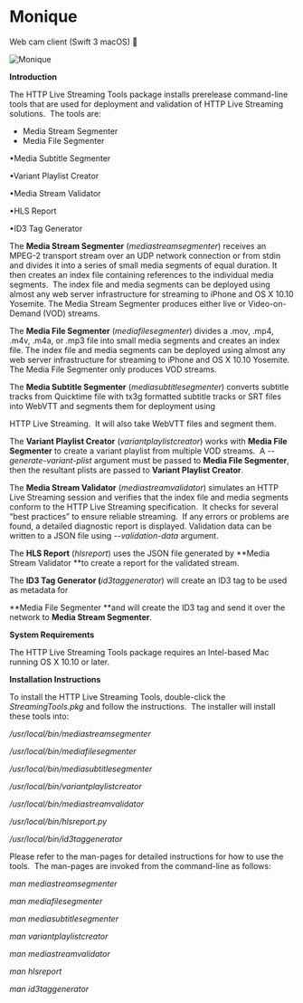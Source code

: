 # Monique

Web cam client (Swift 3 macOS) 🎀 

![Monique](https://github.com/shavit/Monique/blob/master/doc/meme.gif?raw=true)


**Introduction**

The HTTP Live Streaming Tools package installs prerelease command-line tools that are used for deployment and validation of HTTP Live Streaming solutions.  The tools are:

- Media Stream Segmenter
- Media File Segmenter

•Media Subtitle Segmenter

•Variant Playlist Creator

•Media Stream Validator

•HLS Report

•ID3 Tag Generator

The **Media Stream Segmenter** (_mediastreamsegmenter_) receives an MPEG-2 transport stream over an UDP network connection or from stdin and divides it into a series of small media segments of equal duration. It then creates an index file containing references to the individual media segments.  The index file and media segments can be deployed using almost any web server infrastructure for streaming to iPhone and OS X 10.10 Yosemite. The Media Stream Segmenter produces either live or Video-on-Demand (VOD) streams.

The **Media File Segmenter** (_mediafilesegmenter_) divides a .mov, .mp4, .m4v, .m4a, or .mp3 file into small media segments and creates an index file. The index file and media segments can be deployed using almost any web server infrastructure for streaming to iPhone and OS X 10.10 Yosemite. The Media File Segmenter only produces VOD streams.

The **Media Subtitle Segmenter** (_mediasubtitlesegmenter_) converts subtitle tracks from Quicktime file with tx3g formatted subtitle tracks or SRT files into WebVTT and segments them for deployment using 

HTTP Live Streaming.  It will also take WebVTT files and segment them.

The **Variant Playlist Creator** (_variantplaylistcreator_) works with **Media File Segmenter** to create a variant playlist from multiple VOD streams.  A _--generate-variant-plist_ argument must be passed to **Media File Segmenter**, then the resultant plists are passed to **Variant Playlist Creator**.

The **Media Stream Validator** (_mediastreamvalidator_) simulates an HTTP Live Streaming session and verifies that the index file and media segments conform to the HTTP Live Streaming specification.  It checks for several “best practices” to ensure reliable streaming.  If any errors or problems are found, a detailed diagnostic report is displayed. Validation data can be written to a JSON file using _--validation-data_ argument.

The **HLS Report** (_hlsreport_) uses the JSON file generated by **Media Stream Validator **to create a report for the validated stream.

The **ID3 Tag Generator (**_id3taggenerator_) will create an ID3 tag to be used as metadata for

**Media File Segmenter **and will create the ID3 tag and send it over the network to **Media Stream Segmenter**.

**System Requirements**

The HTTP Live Streaming Tools package requires an Intel-based Mac running OS X 10.10 or later.

**Installation Instructions**

To install the HTTP Live Streaming Tools, double-click the _StreamingTools.pkg_ and follow the instructions.  The installer will install these tools into:

_/usr/local/bin/mediastreamsegmenter_

_/usr/local/bin/mediafilesegmenter_

_/usr/local/bin/mediasubtitlesegmenter_

_/usr/local/bin/variantplaylistcreator_

_/usr/local/bin/mediastreamvalidator_

_/usr/local/bin/hlsreport.py_

_/usr/local/bin/id3taggenerator_

Please refer to the man-pages for detailed instructions for how to use the tools.  The man-pages are invoked from the command-line as follows:

_man mediastreamsegmenter_

_man mediafilesegmenter_

_man mediasubtitlesegmenter_

_man variantplaylistcreator_

_man mediastreamvalidator_

_man hlsreport_

_man id3taggenerator_
